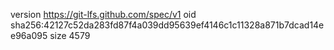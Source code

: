 version https://git-lfs.github.com/spec/v1
oid sha256:42127c52da283fd87f4a039dd95639ef4146c1c11328a871b7dcad14ee96a095
size 4579
